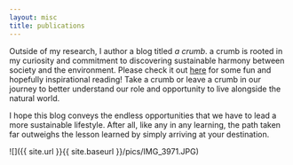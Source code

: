 ```yaml
---
layout: misc
title: publications
---
```

Outside of my research, I author a blog titled *a crumb*. a crumb is rooted in my curiosity and commitment to discovering sustainable harmony between society and the environment. Please check it out [here](https://acrumb.com/) for some fun and hopefully inspirational reading! Take a crumb or leave a crumb in our journey to better understand our role and opportunity to live alongside the natural world.

I hope this blog conveys the endless opportunities that we have to lead a more sustainable lifestyle. After all, like any in any learning, the path taken far outweighs the lesson learned by simply arriving at your destination.

![]({{ site.url }}{{ site.baseurl }}/pics/IMG_3971.JPG)


